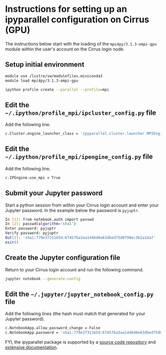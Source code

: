 Instructions for setting up an ipyparallel configuration on Cirrus (GPU)
========================================================================

The instructions below start with the loading of the `mpi4py/3.1.3-ompi-gpu` module
within the user's account on the Cirrus login node.


Setup initial environment
-------------------------

```bash
module use /lustre/sw/modulefiles.miniconda3
module load mpi4py/3.1.3-ompi-gpu

ipython profile create --parallel --profile=mpi
```


Edit the `~/.ipython/profile_mpi/ipcluster_config.py` file
----------------------------------------------------------

Add the following line.

```bash
c.Cluster.engine_launcher_class = 'ipyparallel.cluster.launcher.MPIEngineSetLauncher'
```


Edit the `~/.ipython/profile_mpi/ipengine_config.py` file
----------------------------------------------------------

Add the following line.

```bash
c.IPEngine.use_mpi = True
```


Submit your Jupyter password
----------------------------

Start a python session from within your Cirrus login account and
enter your Jupyter password. In the example below the password
is `pyjuptr`.

```bash
In [1]: from notebook.auth import passwd
In [2]: passwd(algorithm='sha1')
Enter password: pyjuptr
Verify password: pyjuptr
Out[2]: 'sha1:779e3731165d:674576a3aa1446d6e63dbed75d0f90ec3b2a1da7'
exit()
```


Create the Jupyter configuration file
-------------------------------------

Return to your Cirrus login account and run the following command.

```bash
jupyter notebook --generate-config
```


Edit the `~/.jupyter/jupyter_notebook_config.py` file
-----------------------------------------------------

Add the following lines (the hash must match that generated for your Jupyter password).

```bash
c.NotebookApp.allow_password_change = False
c.NotebookApp.password = 'sha1:779e3731165d:674576a3aa1446d6e63dbed75d0f90ec3b2a1da7'
```

FYI, the ipyparallel package is supported by a [source code repository](https://github.com/ipython/ipyparallel) and [extensive documentation](https://ipyparallel.readthedocs.io/en/latest/).